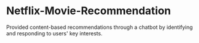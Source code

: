 # Netflix-Movie-Recommendation
Provided content-based recommendations through a chatbot by identifying and responding to users' key interests.

